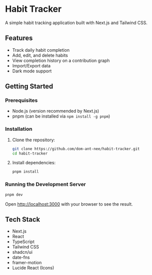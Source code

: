# Habit Tracker

A simple habit tracking application built with Next.js and Tailwind CSS.

## Features

- Track daily habit completion
- Add, edit, and delete habits
- View completion history on a contribution graph
- Import/Export data
- Dark mode support

## Getting Started

### Prerequisites

- Node.js (version recommended by Next.js)
- pnpm (can be installed via `npm install -g pnpm`)

### Installation

1. Clone the repository:
   ```bash
   git clone https://github.com/dom-ant-nee/habit-tracker.git
   cd habit-tracker
   ```
2. Install dependencies:
   ```bash
   pnpm install
   ```

### Running the Development Server

```bash
pnpm dev
```

Open [http://localhost:3000](http://localhost:3000) with your browser to see the result.

## Tech Stack

- Next.js
- React
- TypeScript
- Tailwind CSS
- shadcn/ui
- date-fns
- framer-motion
- Lucide React (Icons) 